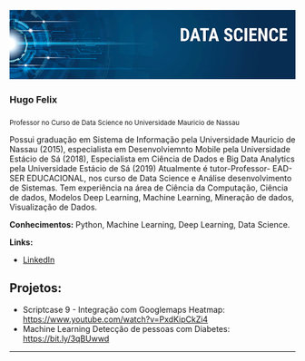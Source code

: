 

<p align="center">
<img src="https://github.com/hugofelix8282/DataScience/blob/main/banner.png" >
</p>

### Hugo Felix
<sub>Professor no Curso de Data Science no Universidade Mauricio de Nassau</sub>

Possui graduação em Sistema de Informação pela Universidade Mauricio de Nassau (2015), especialista em Desenvolviemnto Mobile pela Universidade Estácio de Sá (2018), Especialista em Ciência de Dados e Big Data Analytics pela Universidade Estácio de Sá (2019) Atualmente é tutor-Professor- EAD- SER EDUCACIONAL, nos curso de Data Science e Análise desenvolvimento de Sistemas. Tem experiência na área de Ciência da Computação, Ciência de dados, Modelos Deep Learning, Machine Learning, Mineração de dados, Visualização de Dados.


**Conhecimentos:** Python, Machine Learning, Deep Learning, Data Science.

**Links:**

* [LinkedIn](https://www.linkedin.com/in/hugo-felix-60ba219b)


## Projetos:


* Scriptcase 9 - Integração com Googlemaps Heatmap: https://www.youtube.com/watch?v=PxdKipCkZi4
* Machine Learning Detecção de pessoas com Diabetes: https://bit.ly/3qBUwwd

---

